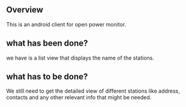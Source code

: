 Overview
---------
This is an android client for open power monitor.

what has been done?
-------------------
 we have is a list view that displays the name of the stations.

what has to be done?
-------------------

We still need to get the detailed view of different stations like address, contacts and any other relevant info that might be needed.


